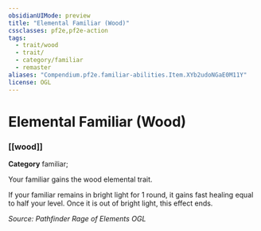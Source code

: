 ```yaml
---
obsidianUIMode: preview
title: "Elemental Familiar (Wood)"
cssclasses: pf2e,pf2e-action
tags:
  - trait/wood
  - trait/
  - category/familiar
  - remaster
aliases: "Compendium.pf2e.familiar-abilities.Item.XYb2udoNGaE0M11Y"
license: OGL
---
```

# Elemental Familiar (Wood)

### [[wood]]

**Category** familiar; 




Your familiar gains the wood elemental trait.

If your familiar remains in bright light for 1 round, it gains fast healing equal to half your level. Once it is out of bright light, this effect ends.

*Source: Pathfinder Rage of Elements*
*OGL*
